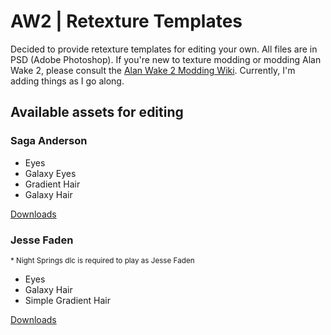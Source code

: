 # AW2 | Retexture Templates

Decided to provide retexture templates for editing your own. All files are in PSD (Adobe Photoshop). If you're new to texture modding or modding Alan Wake 2, please consult the [Alan Wake 2 Modding Wiki](https://github.com/Modding-Haven/AW2-Modding-Documentation/wiki). Currently, I'm adding things as I go along.

## Available assets for editing

### Saga Anderson
- Eyes
- Galaxy Eyes
- Gradient Hair
- Galaxy Hair

[Downloads](https://github.com/amisthiosintraining/AW2-Retexture-Templates/releases/tag/aw2sagaanderson)

### Jesse Faden
<sup> * Night Springs dlc is required to play as Jesse Faden</sup>
- Eyes
- Galaxy Hair
- Simple Gradient Hair

[Downloads](https://github.com/amisthiosintraining/AW2-Retexture-Templates/releases/tag/aw2jessefaden)
